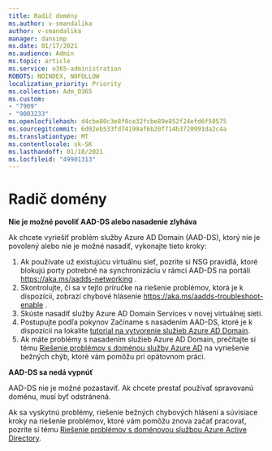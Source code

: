 ```yaml
---
title: Radič domény
ms.author: v-smandalika
author: v-smandalika
manager: dansimp
ms.date: 01/17/2021
ms.audience: Admin
ms.topic: article
ms.service: o365-administration
ROBOTS: NOINDEX, NOFOLLOW
localization_priority: Priority
ms.collection: Adm_O365
ms.custom:
- "7909"
- "9003233"
ms.openlocfilehash: d4cbe80c3e8f0ce32fcbe89e852f24efd6f50575
ms.sourcegitcommit: 6d02eb533fd74199af6b20f714b3720991da2c4a
ms.translationtype: MT
ms.contentlocale: sk-SK
ms.lasthandoff: 01/18/2021
ms.locfileid: "49901313"
---
```

# <a name="domain-controller"></a>Radič domény

**Nie je možné povoliť AAD-DS alebo nasadenie zlyháva**

Ak chcete vyriešiť problém služby Azure AD Domain (AAD-DS), ktorý nie je povolený alebo nie je možné nasadiť, vykonajte tieto kroky:

1. Ak používate už existujúcu virtuálnu sieť, pozrite si NSG pravidlá, ktoré blokujú porty potrebné na synchronizáciu v rámci AAD-DS na portáli https://aka.ms/aadds-networking .
2. Skontrolujte, či sa v tejto príručke na riešenie problémov, ktorá je k dispozícii, zobrazí chybové hlásenie  https://aka.ms/aadds-troubleshoot-enable .
3. Skúste nasadiť služby Azure AD Domain Services v novej virtuálnej sieti.
4. Postupujte podľa pokynov Začíname s nasadením AAD-DS, ktoré je k dispozícii na lokalite [tutorial na vytvorenie služieb Azure AD Domain](https://docs.microsoft.com/azure/active-directory-domain-services/tutorial-create-instance).
5. Ak máte problémy s nasadením služieb Azure AD Domain, prečítajte si tému [Riešenie problémov s doménou služby Azure AD](https://docs.microsoft.com/azure/active-directory-domain-services/troubleshoot) na vyriešenie bežných chýb, ktoré vám pomôžu pri opätovnom práci. 

**AAD-DS sa nedá vypnúť**

AAD-DS nie je možné pozastaviť. Ak chcete prestať používať spravovanú doménu, musí byť odstránená.

Ak sa vyskytnú problémy, riešenie bežných chybových hlásení a súvisiace kroky na riešenie problémov, ktoré vám pomôžu znova začať pracovať, pozrite si tému [Riešenie problémov s doménovou službou Azure Active Directory](https://docs.microsoft.com/azure/active-directory-domain-services/troubleshoot).
